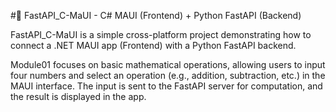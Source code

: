 #🚀 FastAPI_C-MaUI - C# MAUI (Frontend) + Python FastAPI (Backend)

FastAPI_C-MaUI is a simple cross-platform project demonstrating how to connect a .NET MAUI app (Frontend) with a Python FastAPI backend.

Module01 focuses on basic mathematical operations, allowing users to input four numbers and select an operation (e.g., addition, subtraction, etc.) in the MAUI interface. The input is sent to the FastAPI server for computation, and the result is displayed in the app.

